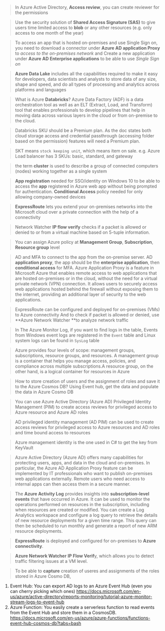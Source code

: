 > In Azure Active Directory, **Access review**, you can create reviewer for the permissions

> Use the security solution of **Shared Access Signature (SAS)** to give users time limited access to **blob** or any other resources (e.g. only access to one month of the year)

> To access an app that is hosted on-premises and use Single Sign on, you need to download a connector under **Azure AD application Proxy** to _access to the on-premises network_ and Create a new application under **Azure AD Enterprise applications** to be able to use _Single Sign on_

> **Azure Data Lake** includes all the capabilities required to make it easy for developers, data scientists and analysts to store data of any size, shape and speed, and do all types of processing and analytics across platforms and languages

> What is Azure **Databricks**? Azure Data Factory (ADF) is a data orchestration tool as well as an ELT (Extract, Load, and Transform) tool that enables professionals to develop pipelines that help in moving data across various layers in the cloud or from on-premise to the cloud.

> Databricks SKU should be a Premium plan. As the doc states both cloud storage access and credential passthrough (accessing folder based on the permission) features will need a Premium plan.

> SKT means `stock keeping unit`, which means item on sale. e.g. Azure Load balancer has 3 SKUs: basic, standard, and gateway

> the term **cluster** is used to describe a group of connected computers (nodes) working together as a single system

> **App registration** needed for SSO/identity on Windows 10 to be able to access the **app** registered in Azure web app without being prompted for authentication. **Conditional Access** policy needed for only allowing company-owned devices

> **ExpressRoute** lets you extend your on-premises networks into the Microsoft cloud over a private connection with the help of a connectivity

> Network Watcher **IP flow verify** checks if a packet is allowed or denied to or from a virtual machine based on 5-tuple information.

> You can assign Azure policy at **Management Group**, **Subscription**, **Resource group** level

> AD and MFA to connect to the app from the on-premise server. AD **application proxy**, the app should be the **enterprise application**, then **conditional access** for MFA.
> Azure Application Proxy is a feature in Microsoft Azure that enables remote access to web applications that are hosted on-premises or in the cloud, without the need for a virtual private network (VPN) connection. It allows users to securely access web applications hosted behind the firewall without exposing them to the internet, providing an additional layer of security to the web applications.

> ExpressRoute can be configured and deployed for on-premises (VMs) to Azure connectivity
> And to check if packet is allowed or denied, use **Azure Network Watcher **to analyze network traffic

> In The Azure Monitor Log, if you want to find logs in the table, Events from Windows event logs are registered in the `Event` table and Linux system logs can be found in `SysLog` table

> Azure provides four levels of scope: management groups, subscriptions, resource groups, and resources. A management group is a container that helps you manage access, policies, and compliance across multiple subscriptions.A resource group, on the other hand, is a logical container for resources in Azure

> How to store creation of users and the assignment of roles and save it to the Azure Cosmos DB? Using Event hub, get the data and populate the data in Azure Cosmo DB

> You can use Azure Active Directory (Azure AD) Privileged Identity Management (PIM) to create access reviews for privileged access to Azure resource and Azure AD roles

> AD privileged identity management (AD PIM) can be used to create access reviews for privileged access to Azure resources and AD roles and time bound access to resources

> Azure management identity is the one used in C# to get the key from KeyVault

> Azure Active Directory (Azure AD) offers many capabilities for protecting users, apps, and data in the cloud and on-premises. In particular, the Azure AD Application Proxy feature can be implemented by IT professionals who want to publish on-premises web applications externally. Remote users who need access to internal apps can then access them in a secure manner.

> The **Azure Activity Log** provides insights into **subscription-level events** that have occurred in Azure. It can be used to monitor the operations performed on resources in the subscription, including when resources are created or modified. You can create a Log Analytics workspace and configure a log query to retrieve the details of new resource deployments for a given time range. This query can then be scheduled to run monthly and generate a report of new ARM resource deployments.

> **ExpressRoute** is deployed and configured for on-premises to **Azure connectivity**.

> **Azure Network Watcher** **IP Flow Verif**y, which allows you to detect traffic filtering issues at a VM level.

> To be able to **capture** creation of useres and assignments of the roles stored in Azure Cosmo DB,

1. Event Hub: You can export AD logs to an Azure Event Hub (even you can cherry picking which ones)
   https://docs.microsoft.com/en-us/azure/active-directory/reports-monitoring/tutorial-azure-monitor-stream-logs-to-event-hub
2. Azure Function: You easily create a serverless function to read events from the Event Hub and store them in a CosmosDB.
   https://docs.microsoft.com/en-us/azure/azure-functions/functions-event-hub-cosmos-db?tabs=bash
